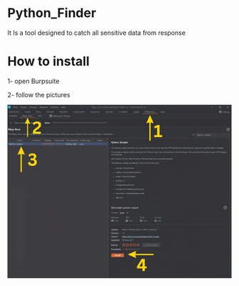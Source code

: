 # Python_Finder
It Is a tool designed to catch all sensitive data from response 



# How to install 
1- open Burpsuite

2- follow the pictures

![](burp1.jpg)
